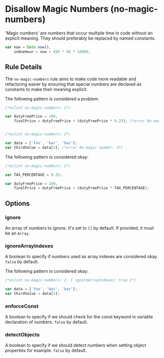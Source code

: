 # Disallow Magic Numbers (no-magic-numbers)

'Magic numbers' are numbers that occur multiple time in code without an explicit meaning.
They should preferably be replaced by named constants.

```js
var now = Date.now(),
    inOneHour = now + (60 * 60 * 1000);
```

## Rule Details

The `no-magic-numbers` rule aims to make code more readable and refactoring easier by ensuring that special numbers
are declared as constants to make their meaning explicit.

The following pattern is considered a problem:

```js
/*eslint no-magic-numbers: 2*/

var dutyFreePrice = 100,
    finalPrice = dutyFreePrice + (dutyFreePrice * 0.25); /*error No magic number: 0.25*/


/*eslint no-magic-numbers: 2*/

var data = ['foo', 'bar', 'baz'];
var thirdValue = data[3]; /*error No magic number: 3*/
```

The following pattern is considered okay:

```js
/*eslint no-magic-numbers: 2*/

var TAX_PERCENTAGE = 0.25;

var dutyFreePrice = 100,
    finalPrice = dutyFreePrice + (dutyFreePrice * TAX_PERCENTAGE);
```

## Options

### ignore

An array of numbers to ignore. It's set to `[]` by default.
If provided, it must be an `Array`.

### ignoreArrayIndexes

A boolean to specify if numbers used as array indexes are considered okay. `false` by default.

The following pattern is considered okay:

```js
/*eslint no-magic-numbers: 2, { ignoreArrayIndexes: true }*/

var data = ['foo', 'bar', 'baz'];
var thirdValue = data[3];
```

### enforceConst

A boolean to specify if we should check for the const keyword in variable declaration of numbers. `false` by default.

### detectObjects

A boolean to specify if we should detect numbers when setting object properties for example. `false` by default.
